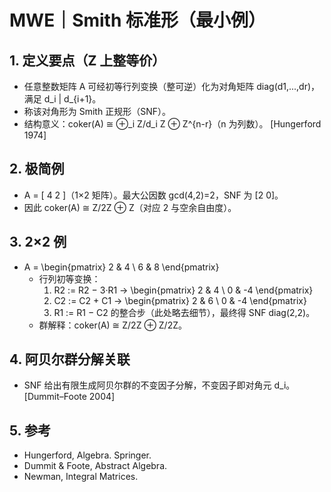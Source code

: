 # MWE｜Smith 标准形（最小例）

## 1. 定义要点（Z 上整等价）
- 任意整数矩阵 A 可经初等行列变换（整可逆）化为对角矩阵 diag(d1,...,dr)，满足 d_i | d_{i+1}。
- 称该对角形为 Smith 正规形（SNF）。
- 结构意义：coker(A) ≅ ⊕_i Z/d_i Z ⊕ Z^{n-r}（n 为列数）。 [Hungerford 1974]

## 2. 极简例
- A = [ 4  2 ]（1×2 矩阵）。最大公因数 gcd(4,2)=2，SNF 为 [2  0]。
- 因此 coker(A) ≅ Z/2Z ⊕ Z（对应 2 与空余自由度）。

## 3. 2×2 例
- A = \begin{pmatrix} 2 & 4 \\ 6 & 8 \end{pmatrix}
  - 行列初等变换：
    1) R2 := R2 − 3·R1 → \begin{pmatrix} 2 & 4 \\ 0 & -4 \end{pmatrix}
    2) C2 := C2 + C1 → \begin{pmatrix} 2 & 6 \\ 0 & -4 \end{pmatrix}
    3) R1 := R1 − C2 的整合步（此处略去细节），最终得 SNF diag(2,2)。
  - 群解释：coker(A) ≅ Z/2Z ⊕ Z/2Z。

## 4. 阿贝尔群分解关联
- SNF 给出有限生成阿贝尔群的不变因子分解，不变因子即对角元 d_i。 [Dummit–Foote 2004]

## 5. 参考
- Hungerford, Algebra. Springer.
- Dummit & Foote, Abstract Algebra.
- Newman, Integral Matrices. 